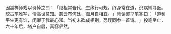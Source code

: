 因嵩禅师戏以诗悼之曰：​「继祖常吾代，生缘行可规。终身常在道，识病懒寻医。貌古笔难写，情高世莫知。慈云布何处，孤月自相宜。​」师读罢举笔答曰：​「道契平生更有谁，闲卿于我最心知。当初未欲成相别，恐误同参一首诗。​」投笔坐亡，六十年后，塔户自启，真容俨然。